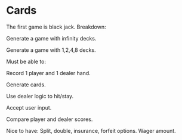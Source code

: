 # Cards
The first game is black jack. Breakdown:

  Generate a game with infinity decks.

  Generate a game with 1,2,4,8 decks.



Must be able to:

  Record 1 player and 1 dealer hand.
  
  Generate cards.
  
  Use dealer logic to hit/stay.
  
  Accept user input.
  
  Compare player and dealer scores.


Nice to have:
  Split, double, insurance, forfeit options. Wager amount.
  
